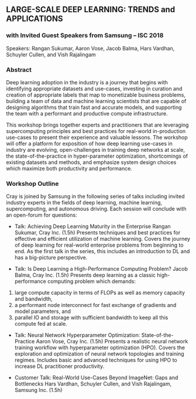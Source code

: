 ## LARGE-SCALE DEEP LEARNING: TRENDS and APPLICATIONS
### with Invited Guest Speakers from Samsung – ISC 2018

Speakers: Rangan Sukumar, Aaron Vose, Jacob Balma, Hars Vardhan, Schuyler Cullen, and Vish Rajalingam

### Abstract
Deep learning adoption in the industry is a journey that begins with identifying appropriate datasets and use-cases, investing in curation and creation of appropriate labels that map to monetizable business problems, building a team of data and machine learning scientists that are capable of designing algorithms that train fast and accurate models, and supporting the team with a performant and productive compute infrastructure.

This workshop brings together experts and practitioners that are leveraging supercomputing principles and best practices for real-world in-production use-cases to present their experience and valuable lessons. The workshop will offer a platform for exposition of how deep learning use-cases in industry are evolving, open-challenges in training deep networks at scale, the state-of-the-practice in hyper-parameter optimization, shortcomings of existing datasets and methods, and emphasize system design choices which maximize both productivity and performance.

### Workshop Outline
Cray is joined by Samsung in the following series of talks including invited industry experts in the fields of deep learning, machine learning, supercomputing, and autonomous driving. Each session will conclude with an open-forum for questions:

- Talk: Achieving Deep Learning Maturity in the Enterprise
Rangan Sukumar, Cray Inc. (1.5h)
Presents techniques and best practices for effective and efficient utilization of machine learning.
Covers the journey of deep learning for real-world enterprise problems from beginning to end.
As the first talk in the series, this includes an introduction to DL and has a big-picture perspective.

- Talk: Is Deep Learning a High-Performance Computing Problem?
Jacob Balma, Cray Inc. (1.5h)
Presents deep learning as a classic high-performance computing problem which demands:
1) large compute capacity in terms of FLOPs as well as memory capacity and bandwidth,
2) a performant node interconnect for fast exchange of gradients and model parameters, and
3) parallel IO and storage with sufficient bandwidth to keep all this compute fed at scale.

- Talk: Neural Network Hyperparameter Optimization: State-of-the-Practice
Aaron Vose, Cray Inc. (1.5h)
Presents a realistic neural network training workflow with hyperparameter optimization (HPO).
Covers the exploration and optimization of neural network topologies and training regimes.
Includes basic and advanced techniques for using HPO to increase DL practitioner productivity.

- Customer Talk: Real-World Use-Cases Beyond ImageNet: Gaps and Bottlenecks
Hars Vardhan, Schuyler Cullen, and Vish Rajalingam, Samsung Inc. (1.5h)
